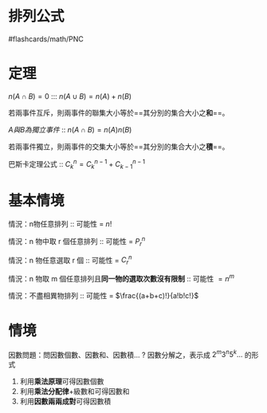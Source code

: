 # 排列公式
#flashcards/math/PNC

# 定理
$n(A \cap B) = 0$ ::: $n(A \cup B) = n(A) + n(B)$
<!--SR:!2024-07-15,12,292!2024-07-15,12,294-->

若兩事件互斥，則兩事件的聯集大小等於==其分別的集合大小之**和**==。
<!--SR:!2024-08-04,32,290-->


$A 與 B 為獨立事件$ :: $n(A \cap B) = n(A)n(B)$
<!--SR:!2024-07-15,12,294-->

若兩事件獨立，則兩事件的交集大小等於==其分別的集合大小之**積**==。
<!--SR:!2024-07-16,13,294-->


巴斯卡定理公式 :: $C^n_{k} = C^{n-1}_{k} + C^{n-1}_{k-1}$
<!--SR:!2024-07-09,6,254-->

# 基本情境
情況：n物任意排列 :: 可能性 = $n!$
<!--SR:!2024-07-19,16,294-->

情況：n 物中取 r 個任意排列 :: 可能性 = $P^n_r$
<!--SR:!2024-07-16,13,294-->

情況：n 物任意選取 r 個 :: 可能性 = $C^n_r$
<!--SR:!2024-07-18,15,294-->

情況：n 物取 m 個任意排列且**同一物的選取次數沒有限制** :: 可能性 $= n^m$
<!--SR:!2024-07-12,7,254-->

情況：不盡相異物排列 :: 可能性 = $\frac{(a+b+c)!}{a!b!c!}$
<!--SR:!2024-07-17,14,294-->

# 情境

因數問題：問因數個數、因數和、因數積...
?
因數分解之，表示成 $2^{m}3^{n}5^{k}\dots$ 的形式
1. 利用**乘法原理**可得因數個數
2. 利用**乘法分配律**+級數和可得因數和
3. 利用**因數兩兩成對**可得因數積
<!--SR:!2024-07-10,7,252-->


